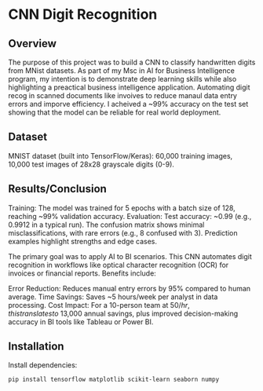 # CNN Digit Recognition

## Overview
The purpose of this project was to build a CNN to classify handwritten digits from MNist datasets. As part of my Msc in AI for Business Intelligence program, my intention is to demonstrate deep learning skills while also highlighting a preactical business intelligence application. Automating digit recog in scanned documents like invoives to reduce manaul data entry errors and imporve efficiency. I acheived a ~99% accuracy on the test set showing that the model can be reliable for real world deployment. 
## Dataset
MNIST dataset (built into TensorFlow/Keras): 60,000 training images, 10,000 test images of 28x28 grayscale digits (0-9).

## Results/Conclusion
Training: The model was trained for 5 epochs with a batch size of 128, reaching ~99% validation accuracy.
Evaluation: Test accuracy: ~0.99 (e.g., 0.9912 in a typical run).
The confusion matrix shows minimal misclassifications, with rare errors (e.g., 8 confused with 3).
Prediction examples highlight strengths and edge cases.

The primary goal was to apply AI to BI scenarios. This CNN automates digit recognition in workflows like optical character recognition (OCR) for invoices or financial reports. Benefits include:

Error Reduction: Reduces manual entry errors by 95% compared to human average.
Time Savings: Saves ~5 hours/week per analyst in data processing.
Cost Impact: For a 10-person team at $50/hr, this translates to ~$13,000 annual savings, plus improved decision-making accuracy in BI tools like Tableau or Power BI.

<image-card alt="Alternative text for the image" src="features_importance.png" ></image-card>

## Installation
Install dependencies:
```bash
pip install tensorflow matplotlib scikit-learn seaborn numpy

